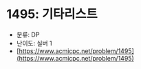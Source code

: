# 1495: 기타리스트

- 분류: DP
- 난이도: 실버 1
- [https://www.acmicpc.net/problem/1495](https://www.acmicpc.net/problem/1495)